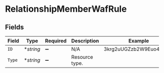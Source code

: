 # RelationshipMemberWafRule


## Fields

| Field                  | Type                   | Required               | Description            | Example                |
| ---------------------- | ---------------------- | ---------------------- | ---------------------- | ---------------------- |
| `ID`                   | **string*              | :heavy_minus_sign:     | N/A                    | 3krg2uUGZzb2W9Euo4moOR |
| `Type`                 | **string*              | :heavy_minus_sign:     | Resource type.         |                        |